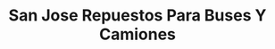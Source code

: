 ---
title: "San Jose Repuestos Para Buses Y Camiones"
url: /mazatenango/san-jose-repuestos-para-buses-y-camiones/
shop: reparación de automóviles
---